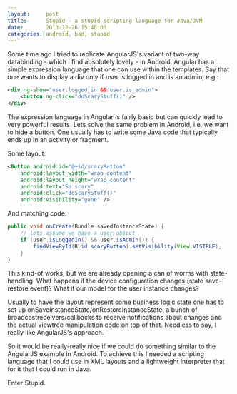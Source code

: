 ```yaml
---
layout:     post
title:      Stupid - a stupid scripting language for Java/JVM
date:       2013-12-26 15:48:00
categories: android, bad, stupid
---
```


Some time ago I tried to replicate AngularJS's variant of two-way databinding - which I find
absolutely lovely - in Android. Angular has a simple expression language that one can use within
the templates. Say that one wants to display a div only if user is logged in and is an admin, e.g.:

```xml
<div ng-show="user.logged_in && user.is_admin">
	<button ng-click="doScaryStuff()" />
</div>
```

The expression language in Angular is fairly basic but can quickly lead to very powerful results. Lets solve the same problem in Android, i.e. we want to hide a button. One usually has to write some Java code that typically ends up in an activity or fragment.

Some layout:

```xml
<Button android:id="@+id/scaryButton"
	android:layout_width="wrap_content"
	android:layout_height="wrap_content"
	android:text="So scary"
	android:click="doScaryStuff()"
	android:visibility="gone" />
```

And matching code:

```java
public void onCreate(Bundle savedInstanceState) {
	// lets assume we have a user object
	if (user.isLoggedIn() && user.isAdmin()) {
		findViewById(R.id.scaryButton).setVisibility(View.VISIBLE);
	}
}
```

This kind-of works, but we are already opening a can of worms with state-handling. What happens if the device configuration changes (state save-restore event)? What if our model for the user instance changes?

Usually to have the layout represent some business logic state one has to set up onSaveInstanceState/onRestoreInstanceState, a bunch of broadcastreceivers/callbacks to receive notifications about changes and the actual viewtree manipulation code on top of that. Needless to say, I really like AngularJS's approach.

So it would be really-really nice if we could do something similar to the AngularJS example in Android. To achieve this I needed a scripting language that I could use in XML layouts and a lightweight interpreter that for it that I could run in Java.

Enter Stupid.
